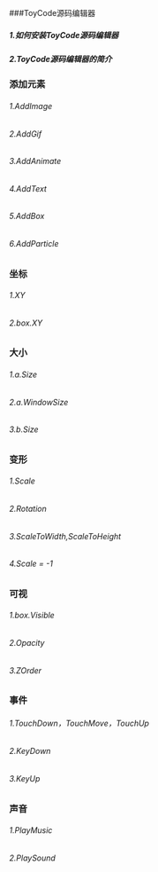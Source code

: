 ###ToyCode源码编辑器
##### 1.如何安装ToyCode源码编辑器
##### 2.ToyCode源码编辑器的简介

### 添加元素
###### 1.AddImage
###### 2.AddGif
###### 3.AddAnimate
###### 4.AddText
###### 5.AddBox
###### 6.AddParticle

### 坐标
###### 1.XY
###### 2.box.XY

### 大小
###### 1.a.Size
###### 2.a.WindowSize
###### 3.b.Size

### 变形
###### 1.Scale
###### 2.Rotation
###### 3.ScaleToWidth,ScaleToHeight
###### 4.Scale = -1

### 可视
###### 1.box.Visible
###### 2.Opacity
###### 3.ZOrder


### 事件
###### 1.TouchDown，TouchMove，TouchUp
###### 2.KeyDown
###### 3.KeyUp

### 声音
###### 1.PlayMusic
###### 2.PlaySound

